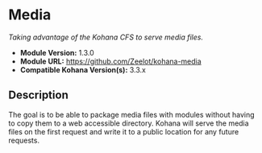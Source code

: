 # Media

*Taking advantage of the Kohana CFS to serve media files.*

- **Module Version:** 1.3.0
- **Module URL:** <https://github.com/Zeelot/kohana-media>
- **Compatible Kohana Version(s):** 3.3.x

## Description
The goal is to be able to package media files with modules without having to copy them to a web
accessible directory. Kohana will serve the media files on the first request and write it to a
public location for any future requests.
